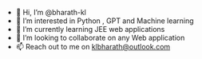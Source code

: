 - 👋 Hi, I’m @bharath-kl
- 👀 I’m interested in Python , GPT and Machine learning
- 🌱 I’m currently learning JEE web applications
- 💞️ I’m looking to collaborate on any Web application
- 📫 Reach out to me on klbharath@outlook.com

<!---
bharath-kl/bharath-kl is a ✨ special ✨ repository because its `README.md` (this file) appears on your GitHub profile.
You can click the Preview link to take a look at your changes.
--->
